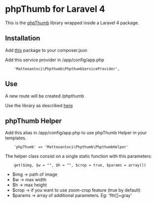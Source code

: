 phpThumb for Laravel 4
========

This is the [phpThumb](https://github.com/JamesHeinrich/phpThumb) library wrapped inside a Laravel 4 package.

Installation
--------
Add [this](https://packagist.org/packages/matteoantoci/phpthumb) package to your composer.json

Add this service provider in /app/config/app.php

```
    'Matteoantoci\Phpthumb\PhpthumbServiceProvider',
```

Use
--------
A new route will be created /phpthumb

Use the library as described [here](http://phpthumb.sourceforge.net/demo/demo/phpThumb.demo.demo.php)


phpThumb Helper
--------
Add this alias in /app/config/app.php to use phpThumb Helper in your templates.

```
    'phpThumb' => 'Matteoantoci\Phpthumb\PhpthumbHelper'
```

The helper class consist on a single static function with this parameters:

```
    get($img, $w = "", $h = "", $crop = true, $params = array())
```

- $img -> path of image
- $w -> max width
- $h -> max height
- $crop -> if you want to use zoom-crop feature (true by default)
- $params -> array of additional parameters. Eg: 'fltr[]=gray'